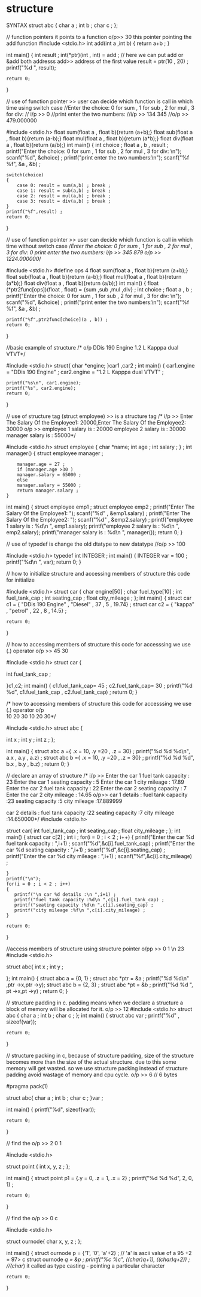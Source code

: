 # structure



SYNTAX
struct abc {
    char  a ;
    int b ;
    char c ;
};




// function pointers it points to a function o/p>> 30 this pointer pointing the add function
#include <stdio.h>
int add(int  a ,int b)
{
    return a+b ;
}

int main() {
    int result ;
    int(*ptr)(int , int) = add ;  // here we can put add or &add both addresss add>> address of the first value
    result = ptr(10 , 20) ;
    printf("%d ", result);

    return 0;
}








// use of function pointer >> user can decide which function is call in which time using switch case
//Enter the choice: 0 for sum , 1 for sub , 2 for mul , 3 for div: 
// i/p >> 0
//print enter the two numbers:
//i/p >> 134 345
//o/p >> 479.000000


#include <stdio.h>
float sum(float a , float b){return (a+b);}
float sub(float a , float b){return (a-b);}
float mul(float a , float b){return (a*b);}
float div(float a , float b){return (a/b);}
int main() {
    int choice ;
    float a , b , result ;
    printf("Enter the choice: 0 for sum , 1 for sub , 2 for mul , 3 for div: \n");
    scanf("%d", &choice) ;
    printf("print enter the two numbers:\n");
    scanf("%f %f", &a , &b) ;
    
    switch(choice)
    {
        case 0: result = sum(a,b) ; break ;
        case 1: result = sub(a,b) ; break ;
        case 2: result = mul(a,b) ; break ;
        case 3: result = div(a,b) ; break ;
    }
    printf("%f",result) ;
    return 0;
}









// use of function pointer >> user can decide which function is call in which time without switch case
/*Enter the choice: 0 for sum , 1 for sub , 2 for mul , 3 for div: 
0
print enter the two numbers:
i/p >> 345 879
o/p >> 1224.000000*/


#include <stdio.h>
#define ops 4
float sum(float a , float b){return (a+b);}
float sub(float a , float b){return (a-b);}
float mul(float a , float b){return (a*b);}
float div(float a , float b){return (a/b);}
int main() {
    float (*ptr2func[ops])(float , float) = {sum ,sub ,mul ,div} ;
    int choice ;
    float a , b ;
    printf("Enter the choice: 0 for sum , 1 for sub , 2 for mul , 3 for div: \n");
    scanf("%d", &choice) ;
    printf("print enter the two numbers:\n");
    scanf("%f %f", &a , &b) ;
    
    printf("%f",ptr2func[choice](a , b)) ;
    return 0;
}






//basic example of  structure
/* o/p
DDis 190 Engine
1.2 L Kapppa dual VTVT*/




#include <stdio.h>
struct{
    char *engine;
}car1 ,car2 ;
int main() {
    car1.engine = "DDis 190 Engine" ;
    car2.engine = "1.2 L Kapppa dual VTVT" ;

    printf("%s\n", car1.engine);
    printf("%s", car2.engine);
    return 0;
}








// use of structure tag (struct employee) >> is a structure tag
/* i/p >> Enter The Salary Of the Employee1: 20000,Enter The Salary Of the Employee2: 30000
o/p  >>  employee 1 salary is : 20000
 employee 2 salary is : 30000
 manager salary is : 55000*/
 
 
#include <stdio.h>
struct employee {
    char *name;
    int age ;
    int salary ;
    } ;
    int manager()
    {
        struct employee manager ;
        
        manager.age = 27 ;
        if (manager.age >30 )
        manager.salary = 65000 ;
        else 
        manager.salary = 55000 ;
        return manager.salary ;
    }
int main() {
    struct employee emp1 ;
    struct employee emp2 ;
    printf("Enter The Salary Of the Employee1: ");
    scanf("%d" , &emp1.salary) ;
    printf("Enter The Salary Of the Employee2: ");
    scanf("%d" , &emp2.salary) ;
    printf("employee 1 salary is : %d\n ", emp1.salary);
    printf("employee 2 salary is : %d\n ", emp2.salary);
    printf("manager salary is : %d\n ", manager());
    return 0;
}






// use of typedef is change the old dtatype to new datatype
//o/p >> 100
 
 
#include <stdio.h>
typedef int INTEGER ;
int main() {
    INTEGER var = 100 ;
    printf("%d\n ", var);
    return 0;
}






// how to initialize structure and accessing members of structure this code for initialize

 
 
#include <stdio.h>
struct car {
 char engine[50] ;
 char fuel_type[10] ;
 int fuel_tank_cap ;
 int seating_cap ;
 float city_mileage ;
};
int main() {
   struct car c1 = { "DDis 190 Engine" , "Diesel" , 37 , 5 , 19.74} ;
   struct car c2 = { "kappa" , "petrol" , 22 , 8 , 14.5} ;
    
    return 0;
}








// how to  accessing members of structure this code for accesssing we use (.) operator   o/p  >> 45 30 


#include <stdio.h>
struct car {

 int fuel_tank_cap ;
 
}c1,c2;
int main() {
   c1.fuel_tank_cap= 45 ;
   c2.fuel_tank_cap= 30 ;
    printf("%d %d", c1.fuel_tank_cap , c2.fuel_tank_cap) ;
    return 0;
}







/* how to  accessing members of structure this code for accesssing we use (.) operator   o/p  
    10 20 30
    10 20 30*/
 
 
#include <stdio.h>
struct abc {

 int x ;
 int y ;
 int z ;
};


int main() {
   struct abc a ={ .x = 10, .y =20 , .z = 30} ;
    printf("%d %d %d\n", a.x , a.y ,  a.z) ;
     struct abc b ={ .x = 10, .y =20 , .z = 30} ;
    printf("%d %d %d", b.x , b.y ,  b.z) ;
    return 0;
}








// declare an array of structure
/*
i/p >>  Enter the car 1 fuel tank capacity : 23
        Enter the car 1 seating capacity : 5
        Enter the car 1 city mileage : 17.89
        Enter the car 2 fuel tank capacity : 22
        Enter the car 2 seating capacity : 7
        Enter the car 2 city mileage : 14.65
o/p>> car 1 details :
      fuel tank capacity :23
        seating capacity :5
         city mileage :17.889999
 
 car 2 details :
 fuel tank capacity :22
 seating capacity :7
 city mileage :14.650000*/
#include <stdio.h>

struct car{
    int fuel_tank_cap ;
    int seating_cap ;
    float city_mileage ;
};
int main() {
    struct car c[2] ;
    int i ;
    for(i = 0 ; i < 2 ; i++)
    {
        printf("Enter the car %d fuel tank capacity : ",i+1) ;
        scanf("%d",&c[i].fuel_tank_cap) ;
        printf("Enter the car %d seating capacity : ",i+1) ;
        scanf("%d",&c[i].seating_cap) ;
        printf("Enter the car %d city mileage : ",i+1) ;
        scanf("%f",&c[i].city_mileage) ;
        
    }
    printf("\n");
    for(i = 0 ; i < 2 ; i++)
    {
       printf("\n car %d details :\n ",i+1) ; 
       printf("fuel tank capacity :%d\n ",c[i].fuel_tank_cap) ; 
       printf("seating capacity :%d\n ",c[i].seating_cap) ;
       printf("city mileage :%f\n ",c[i].city_mileage) ;
    }

    return 0;
}








//access members of structure using structure pointer  o/pp >> 0 1 \n 23
#include <stdio.h>

struct abc{
    int x ;
    int y ;
    
};
int main() {
    struct abc a = {0, 1} ;
    struct abc *ptr = &a ;
    printf("%d %d\n" ,ptr ->x,ptr ->y);
    struct abc b = {2, 3} ;
    struct abc *pt = &b ;
    printf("%d %d ", pt ->x,pt ->y) ;
    return 0;
}






// structure padding in c. padding means when we declare a structure a block of memory will be allocated for it.  o/p >> 12
#include <stdio.h>
struct abc {
    char  a ;
    int b ;
    char c ;
};
int main() {
    struct abc var ;
    printf("%d" , sizeof(var));

    return 0;
}






// structure packing in c, because of structure padding, size of the structure becomes more than the size of the actual structure. due to this some memory will get wasted. so we use structure packing instead of structure padding avoid wastage of memory and cpu cycle. o/p >> 6 // 6 bytes


#pragma pack(1)

struct abc{
    char a ;
    int b ;
    char c ;
}var ;

int main() {
    printf("%d", sizeof(var));

    return 0;
}





// find the o/p >> 2 0 1

#include <stdio.h>

struct point {
    int x, y, z ;
};

int main() {
    struct point p1 = {.y = 0, .z = 1, .x = 2} ;
    printf("%d %d %d", 2, 0, 1) ;

    return 0;
}







// find the o/p >> 0 c

#include <stdio.h>

struct ournode{
    char x, y, z ;
};



int main() {
    struct ournode p = {'1', '0', 'a'+2} ;  // 'a' is ascii value of a 95 +2 = 97> c
    struct ournode *q = &p ;
    printf("%c %c", *((char*)q+1), *((char*)q+2)) ;   //(char*) it called as type casting - pointing a particular character

    return 0;
}  






